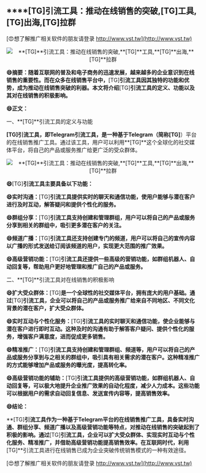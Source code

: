 ## ****[TG]**引流工具：推动在线销售的突破,**[TG]**工具,**[TG]**出海,**[TG]**拉群**

[😍想了解推广相关软件的朋友请登录 http://www.vst.tw](http://www.vst.tw)

 <center><img src="https://vst.tw/MP4/tuiguang/png/2.png" alt="**[TG]**引流工具：推动在线销售的突破,**[TG]**工具,**[TG]**出海,**[TG]**拉群"></center>

**😄摘要：随着互联网的普及和电子商务的迅速发展，越来越多的企业意识到在线销售的重要性。而在众多在线销售平台中，**[TG]**引流工具因其独特的功能和优势，成为推动在线销售突破的利器。本文将介绍**[TG]**引流工具的定义、功能以及其对在线销售的积极影响。**

**😄正文：**

一、**[TG]**引流工具的定义与功能

**[TG]**引流工具，即Telegram引流工具，是一种基于Telegram（简称**[TG]**）平台的在线销售推广工具。通过该工具，用户可以利用**[TG]**这个全球化的社交媒体平台，将自己的产品或服务推广给更广泛的受众群体。

 <center><img src="https://vst.tw/MP4/tuiguang/png/1.png" alt="**[TG]**引流工具：推动在线销售的突破,**[TG]**工具,**[TG]**出海,**[TG]**拉群"></center>

**😄**[TG]**引流工具主要具备以下功能：**

**😄实时沟通：**[TG]**引流工具提供实时的聊天和通信功能，使用户能够与潜在客户进行及时互动，解答疑问和提供个性化的服务。**

**😄群组分享：**[TG]**引流工具支持创建和管理群组，用户可以将自己的产品或服务分享到相关的群组中，吸引更多潜在客户的关注。**

**😄频道广播：**[TG]**引流工具还支持创建专门的频道，用户可以将自己的宣传内容以广播的形式发送给订阅该频道的用户，实现更大范围的推广效果。**

**😄高级营销功能：**[TG]**引流工具还提供一些高级的营销功能，如群组机器人、自动回复等，帮助用户更好地管理和推广自己的产品或服务。**

二、**[TG]**引流工具对在线销售的积极影响

**😄扩大受众群体：**[TG]**是一个全球性的社交媒体平台，拥有庞大的用户基础。通过**[TG]**引流工具，企业可以将自己的产品或服务推广给来自不同地区、不同文化背景的潜在客户，扩大受众群体。**

**😄实时互动与个性化服务：**[TG]**引流工具的实时聊天和通信功能，使企业能够与潜在客户进行即时互动。这种及时的沟通有助于解答客户疑问、提供个性化的服务，增强客户满意度，进而促成更多销售。**

**😄精准推广：**[TG]**引流工具支持创建和管理群组、频道等，用户可以将自己的产品或服务分享到与之相关的群组中，吸引具有相关需求的潜在客户。这种精准推广的方式能够增加产品或服务的曝光度，提高转化率。**

**😄高级营销功能的辅助：**[TG]**引流工具提供的高级营销功能，如群组机器人、自动回复等，可以极大地提升企业推广效果的自动化程度，减少人力成本。这些功能可以根据用户的需求自动回复信息、发送宣传内容等，提高销售效率。**

**😄结论：**

**[TG]**引流工具作为一种基于Telegram平台的在线销售推广工具，具备实时沟通、群组分享、频道广播以及高级营销功能等特点，对推动在线销售的突破起到了积极的影响。通过**[TG]**引流工具，企业可以扩大受众群体、实现实时互动与个性化服务、精准推广，并借助高级营销功能提高销售效率。在互联网时代，利用**[TG]**引流工具进行在线销售已成为企业突破传统销售模式的一种有效途径。

[😍想了解推广相关软件的朋友请登录 http://www.vst.tw](http://www.vst.tw)



